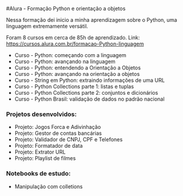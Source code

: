 #Alura - Formação Python e orientação a objetos

Nessa formação dei inicio a minha aprendizagem sobre o Python, uma linguagem extremamente versátil.

Foram 8 cursos em cerca de 85h de aprendizado. Link: https://cursos.alura.com.br/formacao-Python-linguagem

* Curso - Python: começando com a linguagem
* Curso - Python: avançando na linguagem
* Curso - Python: entendendo a Orientação a Objetos
* Curso - Python: avançando na orientação a objetos
* Curso - String em Python: extraindo informações de uma URL
* Curso - Python Collections parte 1: listas e tuplas
* Curso - Python Collections parte 2: conjuntos e dicionários
* Curso - Python Brasil: validação de dados no padrão nacional

### Projetos desenvolvidos:

* Projeto: Jogos Forca e Adivinhação
* Projeto: Gestor de contas bancárias
* Projeto: Validador de CNPJ, CPF e Telefones
* Projeto: Formatador de data
* Projeto: Extrator URL
* Projeto: Playlist de filmes

### Notebooks de estudo:

* Manipulação com colletions

